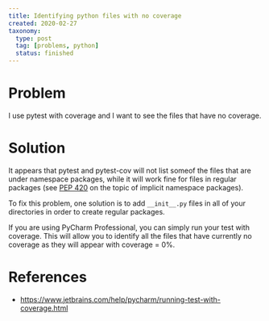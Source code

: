 ```yaml
---
title: Identifying python files with no coverage
created: 2020-02-27
taxonomy:
  type: post
  tag: [problems, python]
  status: finished
---
```


# Problem
I use pytest with coverage and I want to see the files that have no coverage.

# Solution
It appears that pytest and pytest-cov will not list someof the files that are under namespace packages, while it will work fine for files in regular packages (see [PEP 420](https://www.python.org/dev/peps/pep-0420/) on the topic of implicit namespace packages).

To fix this problem, one solution is to add `__init__.py` files in all of your directories in order to create regular packages.

If you are using PyCharm Professional, you can simply run your test with coverage. This will allow you to identify all the files that have currently no coverage as they will appear with coverage = 0%.

# References
* https://www.jetbrains.com/help/pycharm/running-test-with-coverage.html
